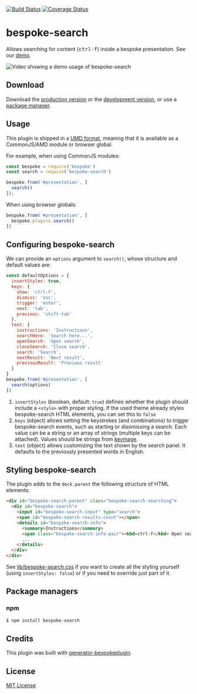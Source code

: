 [![Build Status](https://secure.travis-ci.org/fegemo/bespoke-search.png?branch=master)](https://travis-ci.org/fegemo/bespoke-search) [![Coverage Status](https://coveralls.io/repos/fegemo/bespoke-search/badge.png)](https://coveralls.io/r/fegemo/bespoke-search)

# bespoke-search

Allows searching for content (<kbd>ctrl-f</kbd>) inside a bespoke presentation. See our [demo](https://fegemo.github.io/bespoke-search).

![Video showing a demo usage of bespoke-search](https://fegemo.github.io/cefet-front-end-large-assets/apng/bespoke-search.png)

## Download

Download the [production version][min] or the [development version][max], or use a [package manager](#package-managers).

[min]: https://raw.github.com/fegemo/bespoke-search/master/dist/bespoke-search.min.js
[max]: https://raw.github.com/fegemo/bespoke-search/master/dist/bespoke-search.js


## Usage

This plugin is shipped in a [UMD format](https://github.com/umdjs/umd), meaning that it is available as a CommonJS/AMD module or browser global.

For example, when using CommonJS modules:

```js
const bespoke = require('bespoke')
const search = require('bespoke-search')

bespoke.from('#presentation', [
  search()
]);
```

When using browser globals:

```js
bespoke.from('#presentation', [
  bespoke.plugins.search()
])
```


## Configuring bespoke-search

We can provide an `options` argument to `search()`, whose structure and default values are:

```js
const defaultOptions = {
  insertStyles: true,
  keys: {
    show: 'ctrl-f',
    dismiss: 'esc',
    trigger: 'enter',
    next: 'tab',
    previous: 'shift-tab'
  },
  text: {
    instructions: 'Instructions',
    searchHere: 'Search here...',
    openSearch: 'Open search',
    closeSearch: 'Close search',
    search: 'Search',
    nextResult: 'Next result',
    previousResult: 'Previous result'
  }
}
bespoke.from('#presentation', [
  search(options)
])
```

1. `insertStyles` (boolean, default: `true`) defines whether the plugin should include a `<style>` with proper styling. If the used theme already styles bespoke-search HTML elements, you can set this to `false`
1. `keys` (object) allows setting the keystrokes (and combinations) to trigger bespoke-search events, such as starting or dissmissing a search. Each value can be a string or an array of strings (multiple keys can be attached). Values should be strings from [keymage][keymage].
1. `text` (object) allows customizing the text shown by the search panel. It defaults to the previously presented words in English.

[keymage]: https://www.npmjs.com/package/keymage


## Styling bespoke-search

The plugin adds to the `deck.parent` the following structure of HTML elements:

```html
<div id="bespoke-search-parent" class="bespoke-search-searching">
  <div id="bespoke-search">
    <input id="bespoke-search-input" type="search">
    <span id="bespoke-search-results-count"></span>
    <details id="bespoke-search-info">
      <summary>Instructions</summary>
      <span class="bespoke-search-info-pair"><kbd>ctrl-f</kbd> Open search</span>
      ...
    </details>
  </div>
</div>
```

See [lib/bespoke-search.css][search-css] if you want to create all the styling yourself (using `insertStyles: false`) or if you need to override just part of it.

[search-css]: lib/bespoke-search.css


## Package managers

### npm

```bash
$ npm install bespoke-search
```


## Credits

This plugin was built with [generator-bespokeplugin](https://github.com/markdalgleish/generator-bespokeplugin).


## License

[MIT License](http://en.wikipedia.org/wiki/MIT_License)
